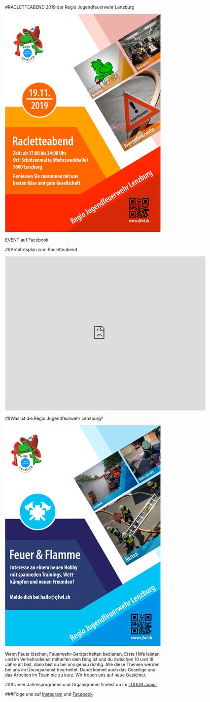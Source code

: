 
#RACLETTEABEND 2019 der Regio Jugendfeuerwehr Lenzburg

![Flyer Racletteabend](2019_Flyer_Racletteabend_inkl_Zuschnitt_2.jpg)

[EVENT auf Facebook](https://www.facebook.com/events/337517887088637/)

##Anfahrtsplan zum Racletteabend

<iframe src="https://www.google.com/maps/embed?pb=!1m14!1m8!1m3!1d337.6296118851088!2d8.1839896!3d47.391713!3m2!1i1024!2i768!4f13.1!3m3!1m2!1s0x479016754a25cd7f%3A0xc449652c79663849!2sMehrzweckhalle%20Lenzburg!5e0!3m2!1sde!2sch!4v1568374707819!5m2!1sde!2sch" width="650" height="500" frameborder="0" style="border:0;" allowfullscreen=""></iframe>

##Was ist die Regio Jugendfeurwehr Lenzburg?

![Allgemeiner Flyer](Vorlage_AllgemeinerFlyer_2.jpg)

Wenn Feuer löschen, Feuerwehr-Gerätschaften bedienen, Erste Hilfe leisten und im Verkehrsdienst mithelfen dein Ding ist und du zwischen 10 und 18 Jahre alt bist, dann bist du bei uns genau richtig. Alle diese Themen werden bei uns im Übungsdienst bearbeitet. Dabei kommt auch das Gesellige und das Arbeiten im Team nie zu kurz. Wir freuen uns auf neue Gesichter.


###Unser Jahresprogramm und Organigramm findest du im [LODUR Junior](https://rjfwl.ch)

###Folge uns auf [Instagram](https://www.instagram.com/regiojugendfeuerwehrlenzburg/) und [Facebook](https://www.facebook.com/RJFWL/)
